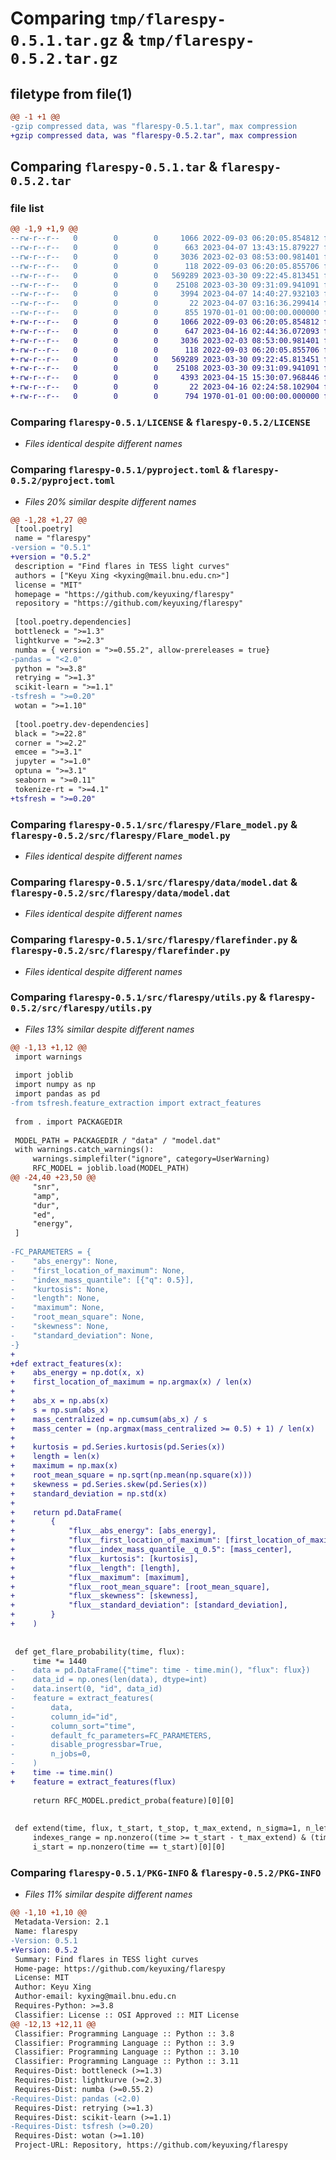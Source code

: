 # Comparing `tmp/flarespy-0.5.1.tar.gz` & `tmp/flarespy-0.5.2.tar.gz`

## filetype from file(1)

```diff
@@ -1 +1 @@
-gzip compressed data, was "flarespy-0.5.1.tar", max compression
+gzip compressed data, was "flarespy-0.5.2.tar", max compression
```

## Comparing `flarespy-0.5.1.tar` & `flarespy-0.5.2.tar`

### file list

```diff
@@ -1,9 +1,9 @@
--rw-r--r--   0        0        0     1066 2022-09-03 06:20:05.854812 flarespy-0.5.1/LICENSE
--rw-r--r--   0        0        0      663 2023-04-07 13:43:15.879227 flarespy-0.5.1/pyproject.toml
--rw-r--r--   0        0        0     3036 2023-02-03 08:53:00.981401 flarespy-0.5.1/src/flarespy/Flare_model.py
--rw-r--r--   0        0        0      118 2022-09-03 06:20:05.855706 flarespy-0.5.1/src/flarespy/__init__.py
--rw-r--r--   0        0        0   569289 2023-03-30 09:22:45.813451 flarespy-0.5.1/src/flarespy/data/model.dat
--rw-r--r--   0        0        0    25108 2023-03-30 09:31:09.941091 flarespy-0.5.1/src/flarespy/flarefinder.py
--rw-r--r--   0        0        0     3994 2023-04-07 14:40:27.932103 flarespy-0.5.1/src/flarespy/utils.py
--rw-r--r--   0        0        0       22 2023-04-07 03:16:36.299414 flarespy-0.5.1/src/flarespy/version.py
--rw-r--r--   0        0        0      855 1970-01-01 00:00:00.000000 flarespy-0.5.1/PKG-INFO
+-rw-r--r--   0        0        0     1066 2022-09-03 06:20:05.854812 flarespy-0.5.2/LICENSE
+-rw-r--r--   0        0        0      647 2023-04-16 02:44:36.072093 flarespy-0.5.2/pyproject.toml
+-rw-r--r--   0        0        0     3036 2023-02-03 08:53:00.981401 flarespy-0.5.2/src/flarespy/Flare_model.py
+-rw-r--r--   0        0        0      118 2022-09-03 06:20:05.855706 flarespy-0.5.2/src/flarespy/__init__.py
+-rw-r--r--   0        0        0   569289 2023-03-30 09:22:45.813451 flarespy-0.5.2/src/flarespy/data/model.dat
+-rw-r--r--   0        0        0    25108 2023-03-30 09:31:09.941091 flarespy-0.5.2/src/flarespy/flarefinder.py
+-rw-r--r--   0        0        0     4393 2023-04-15 15:30:07.968446 flarespy-0.5.2/src/flarespy/utils.py
+-rw-r--r--   0        0        0       22 2023-04-16 02:24:58.102904 flarespy-0.5.2/src/flarespy/version.py
+-rw-r--r--   0        0        0      794 1970-01-01 00:00:00.000000 flarespy-0.5.2/PKG-INFO
```

### Comparing `flarespy-0.5.1/LICENSE` & `flarespy-0.5.2/LICENSE`

 * *Files identical despite different names*

### Comparing `flarespy-0.5.1/pyproject.toml` & `flarespy-0.5.2/pyproject.toml`

 * *Files 20% similar despite different names*

```diff
@@ -1,28 +1,27 @@
 [tool.poetry]
 name = "flarespy"
-version = "0.5.1"
+version = "0.5.2"
 description = "Find flares in TESS light curves"
 authors = ["Keyu Xing <kyxing@mail.bnu.edu.cn>"]
 license = "MIT"
 homepage = "https://github.com/keyuxing/flarespy"
 repository = "https://github.com/keyuxing/flarespy"
 
 [tool.poetry.dependencies]
 bottleneck = ">=1.3"
 lightkurve = ">=2.3"
 numba = { version = ">=0.55.2", allow-prereleases = true}
-pandas = "<2.0"
 python = ">=3.8"
 retrying = ">=1.3"
 scikit-learn = ">=1.1"
-tsfresh = ">=0.20"
 wotan = ">=1.10"
 
 [tool.poetry.dev-dependencies]
 black = ">=22.8"
 corner = ">=2.2"
 emcee = ">=3.1"
 jupyter = ">=1.0"
 optuna = ">=3.1"
 seaborn = ">=0.11"
 tokenize-rt = ">=4.1"
+tsfresh = ">=0.20"
```

### Comparing `flarespy-0.5.1/src/flarespy/Flare_model.py` & `flarespy-0.5.2/src/flarespy/Flare_model.py`

 * *Files identical despite different names*

### Comparing `flarespy-0.5.1/src/flarespy/data/model.dat` & `flarespy-0.5.2/src/flarespy/data/model.dat`

 * *Files identical despite different names*

### Comparing `flarespy-0.5.1/src/flarespy/flarefinder.py` & `flarespy-0.5.2/src/flarespy/flarefinder.py`

 * *Files identical despite different names*

### Comparing `flarespy-0.5.1/src/flarespy/utils.py` & `flarespy-0.5.2/src/flarespy/utils.py`

 * *Files 13% similar despite different names*

```diff
@@ -1,13 +1,12 @@
 import warnings
 
 import joblib
 import numpy as np
 import pandas as pd
-from tsfresh.feature_extraction import extract_features
 
 from . import PACKAGEDIR
 
 MODEL_PATH = PACKAGEDIR / "data" / "model.dat"
 with warnings.catch_warnings():
     warnings.simplefilter("ignore", category=UserWarning)
     RFC_MODEL = joblib.load(MODEL_PATH)
@@ -24,40 +23,50 @@
     "snr",
     "amp",
     "dur",
     "ed",
     "energy",
 ]
 
-FC_PARAMETERS = {
-    "abs_energy": None,
-    "first_location_of_maximum": None,
-    "index_mass_quantile": [{"q": 0.5}],
-    "kurtosis": None,
-    "length": None,
-    "maximum": None,
-    "root_mean_square": None,
-    "skewness": None,
-    "standard_deviation": None,
-}
+
+def extract_features(x):
+    abs_energy = np.dot(x, x)
+    first_location_of_maximum = np.argmax(x) / len(x)
+
+    abs_x = np.abs(x)
+    s = np.sum(abs_x)
+    mass_centralized = np.cumsum(abs_x) / s
+    mass_center = (np.argmax(mass_centralized >= 0.5) + 1) / len(x)
+
+    kurtosis = pd.Series.kurtosis(pd.Series(x))
+    length = len(x)
+    maximum = np.max(x)
+    root_mean_square = np.sqrt(np.mean(np.square(x)))
+    skewness = pd.Series.skew(pd.Series(x))
+    standard_deviation = np.std(x)
+
+    return pd.DataFrame(
+        {
+            "flux__abs_energy": [abs_energy],
+            "flux__first_location_of_maximum": [first_location_of_maximum],
+            "flux__index_mass_quantile__q_0.5": [mass_center],
+            "flux__kurtosis": [kurtosis],
+            "flux__length": [length],
+            "flux__maximum": [maximum],
+            "flux__root_mean_square": [root_mean_square],
+            "flux__skewness": [skewness],
+            "flux__standard_deviation": [standard_deviation],
+        }
+    )
 
 
 def get_flare_probability(time, flux):
     time *= 1440
-    data = pd.DataFrame({"time": time - time.min(), "flux": flux})
-    data_id = np.ones(len(data), dtype=int)
-    data.insert(0, "id", data_id)
-    feature = extract_features(
-        data,
-        column_id="id",
-        column_sort="time",
-        default_fc_parameters=FC_PARAMETERS,
-        disable_progressbar=True,
-        n_jobs=0,
-    )
+    time -= time.min()
+    feature = extract_features(flux)
 
     return RFC_MODEL.predict_proba(feature)[0][0]
 
 
 def extend(time, flux, t_start, t_stop, t_max_extend, n_sigma=1, n_left=1, n_right=1, mode=1):
     indexes_range = np.nonzero((time >= t_start - t_max_extend) & (time <= t_stop + t_max_extend))[0]
     i_start = np.nonzero(time == t_start)[0][0]
```

### Comparing `flarespy-0.5.1/PKG-INFO` & `flarespy-0.5.2/PKG-INFO`

 * *Files 11% similar despite different names*

```diff
@@ -1,10 +1,10 @@
 Metadata-Version: 2.1
 Name: flarespy
-Version: 0.5.1
+Version: 0.5.2
 Summary: Find flares in TESS light curves
 Home-page: https://github.com/keyuxing/flarespy
 License: MIT
 Author: Keyu Xing
 Author-email: kyxing@mail.bnu.edu.cn
 Requires-Python: >=3.8
 Classifier: License :: OSI Approved :: MIT License
@@ -12,13 +12,11 @@
 Classifier: Programming Language :: Python :: 3.8
 Classifier: Programming Language :: Python :: 3.9
 Classifier: Programming Language :: Python :: 3.10
 Classifier: Programming Language :: Python :: 3.11
 Requires-Dist: bottleneck (>=1.3)
 Requires-Dist: lightkurve (>=2.3)
 Requires-Dist: numba (>=0.55.2)
-Requires-Dist: pandas (<2.0)
 Requires-Dist: retrying (>=1.3)
 Requires-Dist: scikit-learn (>=1.1)
-Requires-Dist: tsfresh (>=0.20)
 Requires-Dist: wotan (>=1.10)
 Project-URL: Repository, https://github.com/keyuxing/flarespy
```


